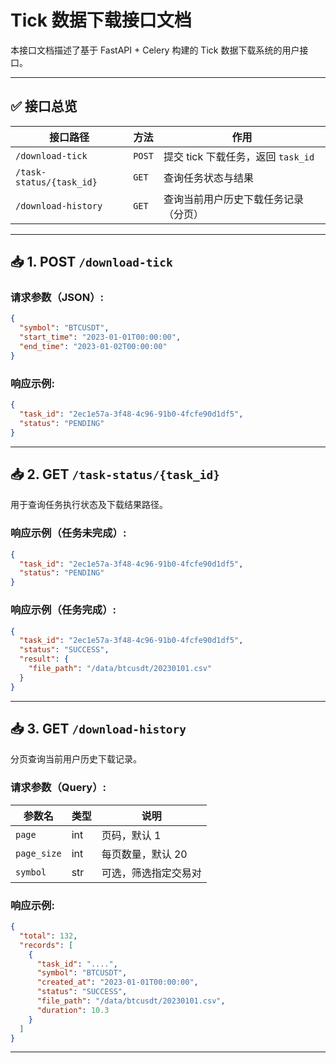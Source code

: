 # Tick 数据下载接口文档

本接口文档描述了基于 FastAPI + Celery 构建的 Tick 数据下载系统的用户接口。

---

## ✅ 接口总览

| 接口路径 | 方法 | 作用 |
|----------|------|------|
| `/download-tick` | `POST` | 提交 tick 下载任务，返回 `task_id` |
| `/task-status/{task_id}` | `GET` | 查询任务状态与结果 |
| `/download-history` | `GET` | 查询当前用户历史下载任务记录（分页） |

---

## 📥 1. POST `/download-tick`

### 请求参数（JSON）:

```json
{
  "symbol": "BTCUSDT",
  "start_time": "2023-01-01T00:00:00",
  "end_time": "2023-01-02T00:00:00"
}
```

### 响应示例:

```json
{
  "task_id": "2ec1e57a-3f48-4c96-91b0-4fcfe90d1df5",
  "status": "PENDING"
}
```

---

## 📥 2. GET `/task-status/{task_id}`

用于查询任务执行状态及下载结果路径。

### 响应示例（任务未完成）:

```json
{
  "task_id": "2ec1e57a-3f48-4c96-91b0-4fcfe90d1df5",
  "status": "PENDING"
}
```

### 响应示例（任务完成）:

```json
{
  "task_id": "2ec1e57a-3f48-4c96-91b0-4fcfe90d1df5",
  "status": "SUCCESS",
  "result": {
    "file_path": "/data/btcusdt/20230101.csv"
  }
}
```

---

## 📥 3. GET `/download-history`

分页查询当前用户历史下载记录。

### 请求参数（Query）:

| 参数名 | 类型 | 说明 |
|--------|------|------|
| `page` | int | 页码，默认 1 |
| `page_size` | int | 每页数量，默认 20 |
| `symbol` | str | 可选，筛选指定交易对 |

### 响应示例:

```json
{
  "total": 132,
  "records": [
    {
      "task_id": "....",
      "symbol": "BTCUSDT",
      "created_at": "2023-01-01T00:00:00",
      "status": "SUCCESS",
      "file_path": "/data/btcusdt/20230101.csv",
      "duration": 10.3
    }
  ]
}
```

---
